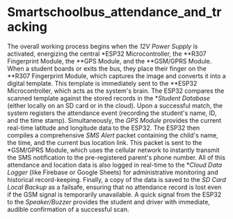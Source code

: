 # Smartschoolbus_attendance_and_tracking

The overall working process begins when the *12V Power Supply* is activated, energizing the central *ESP32 Microcontroller, the **R307 Fingerprint Module, the **GPS Module, and the **GSM/GPRS Module. When a student boards or exits the bus, they place their finger on the **R307 Fingerprint Module, which captures the image and converts it into a digital template. This template is immediately sent to the **ESP32 Microcontroller, which acts as the system's brain. The ESP32 compares the scanned template against the stored records in the **Student Database* (either locally on an SD card or in the cloud). Upon a successful match, the system registers the attendance event (recording the student's name, ID, and the time stamp). Simultaneously, the *GPS Module* provides the current real-time latitude and longitude data to the ESP32. The ESP32 then compiles a comprehensive *SMS Alert* packet containing the child's name, the time, and the current bus location link. This packet is sent to the *GSM/GPRS Module, which uses the cellular network to instantly transmit the SMS notification to the pre-registered parent's phone number. All of this attendance and location data is also logged in real-time to the **Cloud Data Logger* (like Firebase or Google Sheets) for administrative monitoring and historical record-keeping. Finally, a copy of the data is saved to the *SD Card Local Backup* as a failsafe, ensuring that no attendance record is lost even if the GSM signal is temporarily unavailable. A quick signal from the ESP32 to the *Speaker/Buzzer* provides the student and driver with immediate, audible confirmation of a successful scan.
